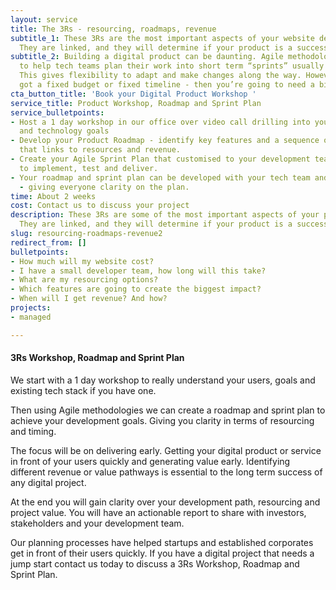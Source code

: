 ```yaml
---
layout: service
title: The 3Rs - resourcing, roadmaps, revenue
subtitle_1: These 3Rs are the most important aspects of your website development.
  They are linked, and they will determine if your product is a success.
subtitle_2: Building a digital product can be daunting. Agile methodology was developed
  to help tech teams plan their work into short term “sprints” usually around 30 days.
  This gives flexibility to adapt and make changes along the way. However if you’ve
  got a fixed budget or fixed timeline - then you’re going to need a bit more certainty.
cta_button_title: 'Book your Digital Product Workshop '
service_title: Product Workshop, Roadmap and Sprint Plan
service_bulletpoints:
- Host a 1 day workshop in our office over video call drilling into your audience
  and technology goals
- Develop your Product Roadmap - identify key features and a sequence of development
  that links to resources and revenue.
- Create your Agile Sprint Plan that customised to your development team that is easy
  to implement, test and deliver.
- Your roadmap and sprint plan can be developed with your tech team and stakeholders
  - giving everyone clarity on the plan.
time: About 2 weeks
cost: Contact us to discuss your project
description: These 3Rs are some of the most important aspects of your platform development.
  They are linked, and they will determine if your product is a success.
slug: resourcing-roadmaps-revenue2
redirect_from: []
bulletpoints:
- How much will my website cost?
- I have a small developer team, how long will this take?
- What are my resourcing options?
- Which features are going to create the biggest impact?
- When will I get revenue? And how?
projects:
- managed

---
```

#### 3Rs Workshop, Roadmap and Sprint Plan

We start with a 1 day workshop to really understand your users, goals and existing tech stack if you have one.

Then using Agile methodologies we can create a roadmap and sprint plan to achieve your development goals. Giving you clarity in terms of resourcing and timing.

The focus will be on delivering early. Getting your digital product or service in front of your users quickly and generating value early. Identifying different revenue or value pathways is essential to the long term success of any digital project.

At the end you will gain clarity over your development path, resourcing and project value. You will have an actionable report to share with investors, stakeholders and your development team.

Our planning processes have helped startups and established corporates get in front of their users quickly. If you have a digital project that needs a jump start contact us today to discuss a 3Rs Workshop, Roadmap and Sprint Plan.